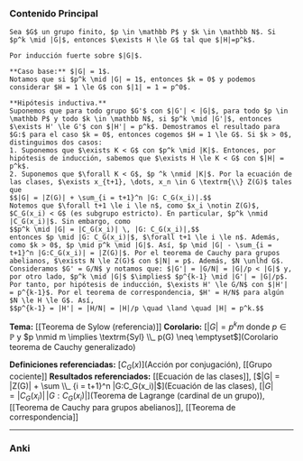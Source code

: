 ### Contenido Principal

```ad-theorem
Sea $G$ un grupo finito, $p \in \mathbb P$ y $k \in \mathbb N$. Si $p^k \mid |G|$, entonces $\exists H \le G$ tal que $|H|=p^k$.
```

```ad-proof
Por inducción fuerte sobre $|G|$.

**Caso base:** $|G| = 1$.
Notamos que si $p^k \mid |G| = 1$, entonces $k = 0$ y podemos considerar $H = 1 \le G$ con $|1| = 1 = p^0$.

**Hipótesis inductiva.**
Suponemos que para todo grupo $G'$ con $|G'| < |G|$, para todo $p \in \mathbb P$ y todo $k \in \mathbb N$, si $p^k \mid |G'|$, entonces $\exists H' \le G'$ con $|H'| = p^k$. Demostramos el resultado para $G:$ para el caso $k = 0$, entonces cogemos $H = 1 \le G$. Si $k > 0$, distinguimos dos casos:
1. Suponemos que $\exists K < G$ con $p^k \mid |K|$. Entonces, por hipótesis de inducción, sabemos que $\exists H \le K < G$ con $|H| = p^k$.
2. Suponemos que $\forall K < G$, $p ^k \nmid |K|$. Por la ecuación de las clases, $\exists x_{t+1}, \dots, x_n \in G \textrm{\\} Z(G)$ tales que
$$|G| = |Z(G)| + \sum_{i = t+1}^n |G: C_G(x_i)|.$$
Notemos que $\forall t+1 \le i \le n$, como $x_i \notin Z(G)$, $C_G(x_i) < G$ (es subgrupo estricto). En particular, $p^k \nmid |C_G(x_i)|$. Sin embargo, como
$$p^k \mid |G| = |C_G(x_i)| \, |G: C_G(x_i)|,$$
entonces $p \mid |G: C_G(x_i)|$, $\forall t+1 \le i \le n$. Además, como $k > 0$, $p \mid p^k \mid |G|$. Así, $p \mid |G| - \sum_{i = t+1}^n |G:C_G(x_i)| = |Z(G)|$. Por el teorema de Cauchy para grupos abelianos, $\exists N \le Z(G)$ con $|N| = p$. Además, $N \unlhd G$. Consideramos $G' = G/N$ y notamos que: $|G'| = |G/N| = |G|/p < |G|$ y, por otro lado, $p^k \mid |G|$ $\implies$ $p^{k-1} \mid |G'| = |G|/p$.
Por tanto, por hipótesis de inducción, $\exists H' \le G/N$ con $|H'| = p^{k-1}$. Por el teorema de correspondencia, $H' = H/N$ para algún $N \le H \le G$. Así,
$$p^{k-1} = |H'| = |H/N| = |H|/p \quad \land \quad |H| = p^k.$$
```

**Tema:** [[Teorema de Sylow (referencia)]]
**Corolario:** [$|G| = p^k m$ donde $p \in \mathbb P$ y $p \nmid m \implies \textrm{Syl} \\_ p(G) \neq \emptyset$](Corolario teorema de Cauchy generalizado)

**Definiciones referenciadas:** [$C_G(x)$](Acción por conjugación), [[Grupo cociente]]
**Resultados referenciados:** [[Ecuación de las clases]], [$|G| = |Z(G)| + \sum \\_ {i = t+1}^n |G:C_G(x_i)|$](Ecuación de las clases), [$|G| = |C_G(x_i)| \, |G: C_G(x_i)|$](Teorema de Lagrange (cardinal de un grupo)), [[Teorema de Cauchy para grupos abelianos]], [[Teorema de correspondencia]]

---
### Anki
